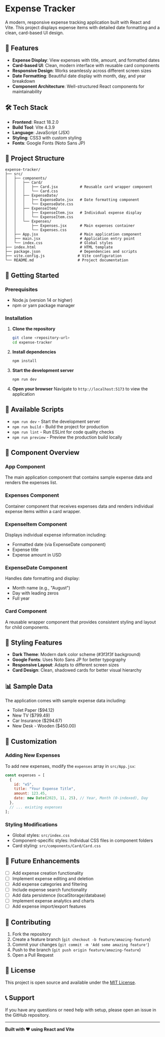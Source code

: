 # Expense Tracker

A modern, responsive expense tracking application built with React and Vite. This project displays expense items with detailed date formatting and a clean, card-based UI design.

## 🚀 Features

- **Expense Display**: View expenses with title, amount, and formatted dates
- **Card-based UI**: Clean, modern interface with reusable card components
- **Responsive Design**: Works seamlessly across different screen sizes
- **Date Formatting**: Beautiful date display with month, day, and year breakdown
- **Component Architecture**: Well-structured React components for maintainability

## 🛠️ Tech Stack

- **Frontend**: React 18.2.0
- **Build Tool**: Vite 4.3.9
- **Language**: JavaScript (JSX)
- **Styling**: CSS3 with custom styling
- **Fonts**: Google Fonts (Noto Sans JP)

## 📁 Project Structure

```
expense-tracker/
├── src/
│   ├── components/
│   │   ├── Card/
│   │   │   ├── Card.jsx          # Reusable card wrapper component
│   │   │   └── Card.css
│   │   ├── ExpenseDate/
│   │   │   ├── ExpenseDate.jsx   # Date formatting component
│   │   │   └── ExpenseDate.css
│   │   ├── ExpenseItem/
│   │   │   ├── ExpenseItem.jsx   # Individual expense display
│   │   │   └── ExpenseItem.css
│   │   └── Expenses/
│   │       ├── Expenses.jsx      # Main expenses container
│   │       └── Expenses.css
│   ├── App.jsx                   # Main application component
│   ├── main.jsx                  # Application entry point
│   └── index.css                 # Global styles
├── index.html                    # HTML template
├── package.json                  # Dependencies and scripts
├── vite.config.js               # Vite configuration
└── README.md                    # Project documentation
```

## 🚀 Getting Started

### Prerequisites

- Node.js (version 14 or higher)
- npm or yarn package manager

### Installation

1. **Clone the repository**
   ```bash
   git clone <repository-url>
   cd expense-tracker
   ```

2. **Install dependencies**
   ```bash
   npm install
   ```

3. **Start the development server**
   ```bash
   npm run dev
   ```

4. **Open your browser**
   Navigate to `http://localhost:5173` to view the application

## 🎯 Available Scripts

- `npm run dev` - Start the development server
- `npm run build` - Build the project for production
- `npm run lint` - Run ESLint for code quality checks
- `npm run preview` - Preview the production build locally

## 🧩 Component Overview

### App Component
The main application component that contains sample expense data and renders the expenses list.

### Expenses Component
Container component that receives expenses data and renders individual expense items within a card wrapper.

### ExpenseItem Component
Displays individual expense information including:
- Formatted date (via ExpenseDate component)
- Expense title
- Expense amount in USD

### ExpenseDate Component
Handles date formatting and display:
- Month name (e.g., "August")
- Day with leading zeros
- Full year

### Card Component
A reusable wrapper component that provides consistent styling and layout for child components.

## 🎨 Styling Features

- **Dark Theme**: Modern dark color scheme (#3f3f3f background)
- **Google Fonts**: Uses Noto Sans JP for better typography
- **Responsive Layout**: Adapts to different screen sizes
- **Card Design**: Clean, shadowed cards for better visual hierarchy

## 📊 Sample Data

The application comes with sample expense data including:
- Toilet Paper ($94.12)
- New TV ($799.49)
- Car Insurance ($294.67)
- New Desk - Wooden ($450.00)

## 🔧 Customization

### Adding New Expenses
To add new expenses, modify the `expenses` array in `src/App.jsx`:

```jsx
const expenses = [
  {
    id: "e5",
    title: "Your Expense Title",
    amount: 123.45,
    date: new Date(2023, 11, 25), // Year, Month (0-indexed), Day
  },
  // ... existing expenses
];
```

### Styling Modifications
- Global styles: `src/index.css`
- Component-specific styles: Individual CSS files in component folders
- Card styling: `src/components/Card/Card.css`

## 🚀 Future Enhancements

- [ ] Add expense creation functionality
- [ ] Implement expense editing and deletion
- [ ] Add expense categories and filtering
- [ ] Include expense search functionality
- [ ] Add data persistence (localStorage/database)
- [ ] Implement expense analytics and charts
- [ ] Add expense import/export features

## 🤝 Contributing

1. Fork the repository
2. Create a feature branch (`git checkout -b feature/amazing-feature`)
3. Commit your changes (`git commit -m 'Add some amazing feature'`)
4. Push to the branch (`git push origin feature/amazing-feature`)
5. Open a Pull Request

## 📝 License

This project is open source and available under the [MIT License](LICENSE).

## 📞 Support

If you have any questions or need help with setup, please open an issue in the GitHub repository.

---

**Built with ❤️ using React and Vite**

